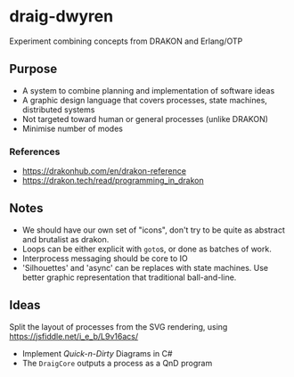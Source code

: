 # draig-dwyren

Experiment combining concepts from DRAKON and Erlang/OTP

## Purpose

- A system to combine planning and implementation of software ideas
- A graphic design language that covers processes, state machines, distributed systems
- Not targeted toward human or general processes (unlike DRAKON)
- Minimise number of modes

### References

- https://drakonhub.com/en/drakon-reference
- https://drakon.tech/read/programming_in_drakon


## Notes

- We should have our own set of "icons", don't try to be quite as abstract and brutalist as drakon.
- Loops can be either explicit with `goto`s, or done as batches of work.
- Interprocess messaging should be core to IO
- 'Silhouettes' and 'async' can be replaces with state machines. Use better graphic representation that traditional ball-and-line.

## Ideas

Split the layout of processes from the SVG rendering, using https://jsfiddle.net/i_e_b/L9v16acs/
- Implement *Quick-n-Dirty* Diagrams in C#
- The `DraigCore` outputs a process as a QnD program